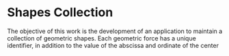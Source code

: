 # Shapes Collection
 The objective of this work is the development of an application to maintain a collection of geometric shapes. Each geometric force has a unique identifier, in addition to the value of the abscissa and ordinate of the center
